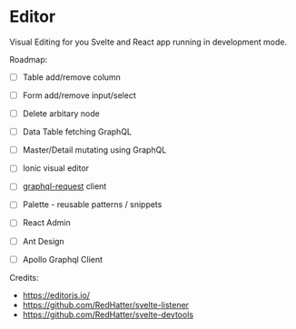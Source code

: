 # Editor
Visual Editing for you Svelte and React app running in development mode.

Roadmap:
- [ ] Table add/remove column
- [ ] Form add/remove input/select
- [ ] Delete arbitary node
- [ ] Data Table fetching GraphQL
- [ ] Master/Detail mutating using GraphQL
- [ ] Ionic visual editor
- [ ] [graphql-request](https://github.com/prisma-labs/graphql-request) client
- [ ] Palette - reusable patterns / snippets
- [ ] React Admin
- [ ] Ant Design
- [ ] Apollo Graphql Client


Credits:
* https://editorjs.io/
* https://github.com/RedHatter/svelte-listener
* https://github.com/RedHatter/svelte-devtools

